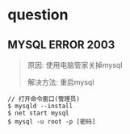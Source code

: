 # question

## MYSQL ERROR 2003

> 原因: 使用电脑管家关掉mysql
>
> 解决方法: 重启mysql

```shell
// 打开命令窗口(管理员)
$ mysqld --install
$ net start mysql
$ mysql -u root -p [密码]
```

